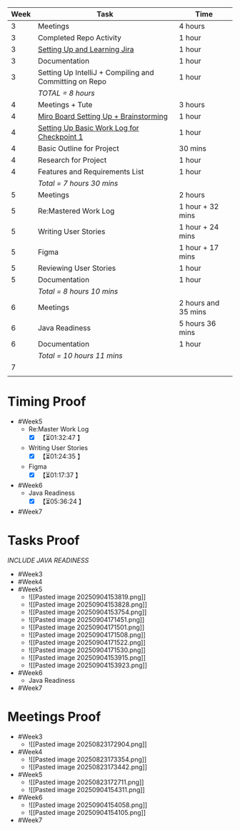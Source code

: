 | **Week** | **Task**                                                                                                                                                          | **Time**            |
| -------- | ----------------------------------------------------------------------------------------------------------------------------------------------------------------- | ------------------- |
| 3        | Meetings                                                                                                                                                          | 4 hours             |
| 3        | Completed Repo Activity                                                                                                                                           | 1 hour              |
| 3        | [Setting Up and Learning Jira](https://softwarecab302.atlassian.net/jira/software/projects/SCRUM/summary)                                                         | 1 hour              |
| 3        | Documentation                                                                                                                                                     | 1 hour              |
| 3        | Setting Up IntelliJ + Compiling and Committing on Repo                                                                                                            | 1 hour              |
|          | *TOTAL = 8 hours*                                                                                                                                                 |                     |
| 4        | Meetings + Tute                                                                                                                                                   | 3 hours             |
| 4        | [Miro Board Setting Up + Brainstorming](https://miro.com/app/board/uXjVJTioquY=/)                                                                                 | 1 hour              |
| 4        | [Setting Up Basic Work Log for Checkpoint 1](https://docs.google.com/document/d/1L9IiitUAt8Bo-wTfecQ8EK1HEUp3s1QUE8nfyZk508M/edit?tab=t.0#heading=h.scivdxegvvoe) | 1 hour              |
| 4        | Basic Outline for Project                                                                                                                                         | 30 mins             |
| 4        | Research for Project                                                                                                                                              | 1 hour              |
| 4        | Features and Requirements List                                                                                                                                    | 1 hour              |
|          | *Total = 7 hours 30 mins*                                                                                                                                         |                     |
| 5        | Meetings                                                                                                                                                          | 2 hours             |
| 5        | Re:Mastered Work Log                                                                                                                                              | 1 hour + 32 mins    |
| 5        | Writing User Stories                                                                                                                                              | 1 hour + 24 mins    |
| 5        | Figma                                                                                                                                                             | 1 hour + 17 mins    |
| 5        | Reviewing User Stories                                                                                                                                            | 1 hour              |
| 5        | Documentation                                                                                                                                                     | 1 hour              |
|          | *Total = 8 hours 10 mins*                                                                                                                                         |                     |
| 6        | Meetings                                                                                                                                                          | 2 hours and 35 mins |
| 6        | Java Readiness                                                                                                                                                    | 5 hours 36 mins     |
| 6        | Documentation                                                                                                                                                     | 1 hour              |
|          | *Total = 10 hours 11 mins*                                                                                                                                        |                     |
| 7        |                                                                                                                                                                   |                     |
|          |                                                                                                                                                                   |                     |

# Timing Proof
- #Week5
	- Re:Master Work Log
		- [x] <span class="timer-p" id="uUFXEfh" data-dur="4367" data-ts="1755934931">【⏳01:32:47 】</span> 
	- Writing User Stories
		- [x] <span class="timer-p" id="uUGg3C7" data-dur="3575" data-ts="1755938517">【⏳01:24:35 】</span> 
	- Figma
		- [x] <span class="timer-p" id="uVkEDuy" data-dur="12337" data-ts="1756544189">【⏳01:17:37 】</span> 
- #Week6
	- Java Readiness
		- [x] <span class="timer-p" id="uVjNdds" data-dur="12624" data-ts="1756531800">【⏳05:36:24 】</span> 
- #Week7
# Tasks Proof
*INCLUDE JAVA READINESS*
- #Week3 
- #Week4 
- #Week5 
	- ![[Pasted image 20250904153819.png]]
	- ![[Pasted image 20250904153828.png]]
	- ![[Pasted image 20250904153754.png]]
	- ![[Pasted image 20250904171451.png]]
	- ![[Pasted image 20250904171501.png]]
	- ![[Pasted image 20250904171508.png]]
	- ![[Pasted image 20250904171522.png]]
	- ![[Pasted image 20250904171530.png]]
	- ![[Pasted image 20250904153915.png]]
	- ![[Pasted image 20250904153923.png]]
- #Week6 
	- Java Readiness
- #Week7
# Meetings Proof

- #Week3 
	- ![[Pasted image 20250823172904.png]]
- #Week4 
	- ![[Pasted image 20250823173354.png]]
	- ![[Pasted image 20250823173442.png]]
- #Week5
	- ![[Pasted image 20250823172711.png]]
	- ![[Pasted image 20250904154311.png]]
- #Week6 
	- ![[Pasted image 20250904154058.png]]
	- ![[Pasted image 20250904154105.png]]
- #Week7